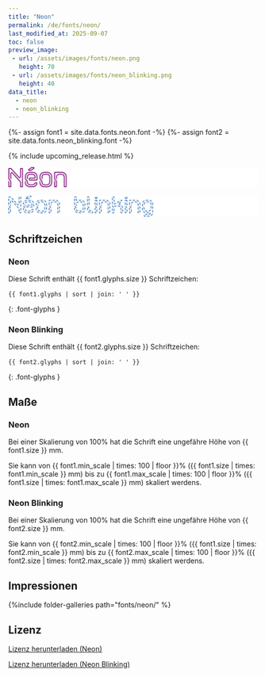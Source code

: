 ```yaml
---
title: "Neon"
permalink: /de/fonts/neon/
last_modified_at: 2025-09-07
toc: false
preview_image:
 - url: /assets/images/fonts/neon.png
   height: 70
 - url: /assets/images/fonts/neon_blinking.png
   height: 40
data_title:
  - neon
  - neon_blinking
---
```

{%- assign font1 = site.data.fonts.neon.font -%}
{%- assign font2 = site.data.fonts.neon_blinking.font -%}

{% include upcoming_release.html %}

![Neon](/assets/images/fonts/neon.png)

![Neon Blinking](/assets/images/fonts/neon_blinking.png)

## Schriftzeichen

### Neon

Diese Schrift enthält {{ font1.glyphs.size }} Schriftzeichen:

```
{{ font1.glyphs | sort | join: ' ' }}
```
{: .font-glyphs }

### Neon Blinking

Diese Schrift enthält {{ font2.glyphs.size }} Schriftzeichen:

```
{{ font2.glyphs | sort | join: ' ' }}
```
{: .font-glyphs }

## Maße

### Neon

Bei einer Skalierung von 100% hat die Schrift eine ungefähre Höhe von {{ font1.size }} mm. 

Sie kann von {{ font1.min_scale | times: 100 | floor }}% ({{ font1.size | times: font1.min_scale }} mm)
bis zu {{ font1.max_scale | times: 100 | floor }}% ({{ font1.size | times: font1.max_scale }} mm) skaliert werdens.

### Neon Blinking

Bei einer Skalierung von 100% hat die Schrift eine ungefähre Höhe von {{ font2.size }} mm. 

Sie kann von {{ font2.min_scale | times: 100 | floor }}% ({{ font1.size | times: font2.min_scale }} mm)
bis zu {{ font2.max_scale | times: 100 | floor }}% ({{ font2.size | times: font2.max_scale }} mm) skaliert werdens.

## Impressionen

{%include folder-galleries path="fonts/neon/" %}

## Lizenz

[Lizenz herunterladen (Neon)](https://github.com/inkstitch/inkstitch/tree/main/fonts/neon/LICENSE)

[Lizenz herunterladen (Neon Blinking)](https://github.com/inkstitch/inkstitch/tree/main/fonts/neon_blinking/LICENSE)
